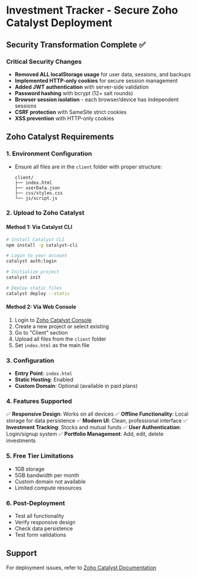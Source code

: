 # Investment Tracker - Secure Zoho Catalyst Deployment

## Security Transformation Complete ✅

### **Critical Security Changes**
- **Removed ALL localStorage usage** for user data, sessions, and backups
- **Implemented HTTP-only cookies** for secure session management  
- **Added JWT authentication** with server-side validation
- **Password hashing** with bcrypt (12+ salt rounds)
- **Browser session isolation** - each browser/device has independent sessions
- **CSRF protection** with SameSite strict cookies
- **XSS prevention** with HTTP-only cookies

## Zoho Catalyst Requirements

### 1. **Environment Configuration**

- Ensure all files are in the `client` folder with proper structure:
  ```
  client/
  ├── index.html
  ├── userData.json
  ├── css/styles.css
  └── js/script.js
  ```

### 2. Upload to Zoho Catalyst

#### Method 1: Via Catalyst CLI

```bash
# Install Catalyst CLI
npm install -g catalyst-cli

# Login to your account
catalyst auth:login

# Initialize project
catalyst init

# Deploy static files
catalyst deploy --static
```

#### Method 2: Via Web Console

1. Login to [Zoho Catalyst Console](https://catalyst.zoho.com)
2. Create a new project or select existing
3. Go to "Client" section
4. Upload all files from the `client` folder
5. Set `index.html` as the main file

### 3. Configuration

- **Entry Point**: `index.html`
- **Static Hosting**: Enabled
- **Custom Domain**: Optional (available in paid plans)

### 4. Features Supported

✅ **Responsive Design**: Works on all devices
✅ **Offline Functionality**: Local storage for data persistence
✅ **Modern UI**: Clean, professional interface
✅ **Investment Tracking**: Stocks and mutual funds
✅ **User Authentication**: Login/signup system
✅ **Portfolio Management**: Add, edit, delete investments

### 5. Free Tier Limitations

- 1GB storage
- 5GB bandwidth per month
- Custom domain not available
- Limited compute resources

### 6. Post-Deployment

- Test all functionality
- Verify responsive design
- Check data persistence
- Test form validations

## Support

For deployment issues, refer to [Zoho Catalyst Documentation](https://www.zoho.com/catalyst/help/)
